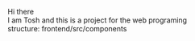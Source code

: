 Hi there 
<br>
I am Tosh and this is a project for the web programing 
<br>
structure:
frontend/src/components
